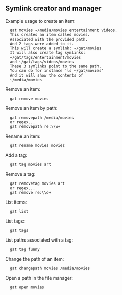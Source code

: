 ## Symlink creator and manager

Example usage to create an item:
```
  gat movies ~/media/movies entertainment videos.
  This creates an item called movies.
  Associated with the provided path.
  And 2 tags were added to it.
  This will create a symlink: ~/gat/movies
  It will also create tag symlinks:
  ~/gat/tags/entertainment/movies
  and ~/gat/tags/videos/movies
  These 3 symlinks point to the same path.
  You can do for instance 'ls ~/gat/movies'
  And it will show the contents of
  ~/media/movies
```    
Remove an item:
```
  gat remove movies
```    
Remove an item by path:
```
  gat removepath /media/movies
  or regex...
  gat removepath re:\\w+
```    
Rename an item:
```
  gat rename movies moviez
```    
Add a tag:
```
  gat tag movies art
```    
Remove a tag:
```
  gat removetag movies art
  or regex...
  gat remove re:\\d+
```
List items:
```
  gat list
```
List tags:
```
  gat tags
``` 
List paths associated with a tag:
```
  gat tag funny
``` 
Change the path of an item:
```
  gat changepath movies /media/movies
```
Open a path in the file manager:
```
  gat open movies
```